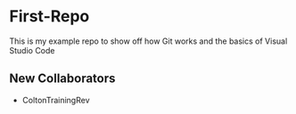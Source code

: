 # First-Repo
This is my example repo to show off how Git works and the basics of Visual Studio Code

## New Collaborators
- ColtonTrainingRev 
